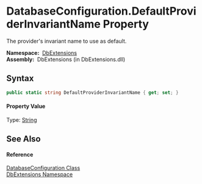 DatabaseConfiguration.DefaultProviderInvariantName Property
===========================================================
The provider's invariant name to use as default.

  **Namespace:**  [DbExtensions][1]  
  **Assembly:**  DbExtensions (in DbExtensions.dll)

Syntax
------

```csharp
public static string DefaultProviderInvariantName { get; set; }
```

#### Property Value
Type: [String][2]

See Also
--------

#### Reference
[DatabaseConfiguration Class][3]  
[DbExtensions Namespace][1]  

[1]: ../README.md
[2]: http://msdn.microsoft.com/en-us/library/s1wwdcbf
[3]: README.md